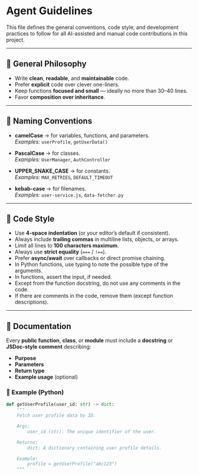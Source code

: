 # Agent Guidelines

This file defines the general conventions, code style, and development practices to follow for all AI-assisted and manual code contributions in this project.

---

## 🧩 General Philosophy

- Write **clean**, **readable**, and **maintainable** code.
- Prefer **explicit** code over clever one-liners.
- Keep functions **focused and small** — ideally no more than 30–40 lines.
- Favor **composition over inheritance**.

---

## 🧱 Naming Conventions

- **camelCase** → for variables, functions, and parameters.  
  _Examples:_ `userProfile`, `getUserData()`
  
- **PascalCase** → for classes.  
  _Examples:_ `UserManager`, `AuthController`
  
- **UPPER_SNAKE_CASE** → for constants.  
  _Examples:_ `MAX_RETRIES`, `DEFAULT_TIMEOUT`
  
- **kebab-case** → for filenames.  
  _Examples:_ `user-service.js`, `data-fetcher.py`

---

## 🎨 Code Style

- Use **4-space indentation** (or your editor’s default if consistent).
- Always include **trailing commas** in multiline lists, objects, or arrays.
- Limit all lines to **100 characters maximum**.
- Always use **strict equality** (`===` / `!==`).
- Prefer **async/await** over callbacks or direct promise chaining.
- In Python functions, use typing to note the possible type of the arguments.
- In functions, assert the input, if needed.
- Except from the function docstring, do not use any comments in the code.
- If there are comments in the code, remove them (except function descriptions).
 
---

## 📘 Documentation

Every **public function**, **class**, or **module** must include a **docstring** or **JSDoc-style comment** describing:

- **Purpose**
- **Parameters**
- **Return type**
- **Example usage** (optional)

### 🐍 Example (Python)
```python
def getUserProfile(user_id: str) -> dict:
    """
    Fetch user profile data by ID.

    Args:
        user_id (str): The unique identifier of the user.

    Returns:
        dict: A dictionary containing user profile details.

    Example:
        profile = getUserProfile("abc123")
    """
